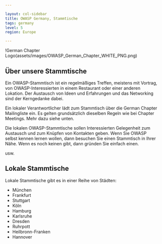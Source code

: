 ```yaml
---

layout: col-sidebar
title: OWASP Germany, Stammtische
tags: germany
level: 5
region: Europe

---
```


!German Chapter Logo(assets/images/OWASP_German_Chapter_WHITE_PNG.png)

## Über unsere Stammtische

Ein OWASP-Stammtisch ist ein regelmäßiges Treffen, meistens mit Vortrag, von
OWASP-Interessierten in einem Restaurant oder einer anderen Lokation. Der
Austausch von Ideen und Erfahrungen und das Networking sind der Kerngedanke dabei.

Ein lokaler Verantwortlicher lädt zum Stammtisch über die German Chapter
Mailingliste ein. Es gelten grundsätzlich dieselben Regeln wie bei Chapter
Meetings. Mehr dazu siehe unten.

Die lokalen OWASP-Stammtische sollen Interessierten Gelegenheit zum Austausch
und zum Knüpfen von Kontakten geben. Wenn Sie OWASP selbst kennen lernen
wollen, dann besuchen Sie einen Stammtisch in Ihrer Nähe. Wenn es noch keinen
gibt, dann gründen Sie einfach einen.

usw.

## Lokale Stammtische


Lokale Stammtische gibt es in einer Reihe von Städten:

* München
* Frankfurt
* Stuttgart
* Köln
* Hamburg
* Karlsruhe
* Dresden
* Ruhrpott
* Heilbronn-Franken
* Hannover

